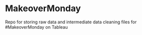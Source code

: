 # MakeoverMonday
Repo for storing raw data and intermediate data cleaning files for #MakeoverMonday on Tableau
